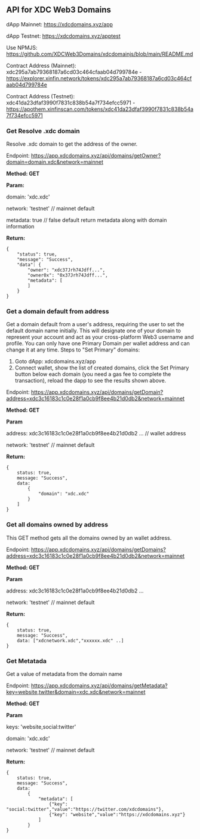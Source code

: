 ## API for XDC Web3 Domains

dApp Mainnet: https://xdcdomains.xyz/app

dApp Testnet: https://xdcdomains.xyz/apptest

Use NPMJS: https://github.com/XDCWeb3Domains/xdcdomainjs/blob/main/README.md

Contract Address (Mainnet): xdc295a7ab79368187a6cd03c464cfaab04d799784e - https://explorer.xinfin.network/tokens/xdc295a7ab79368187a6cd03c464cfaab04d799784e

Contract Address (Testnet): xdc41da23dfaf3990f7831c838b54a7f734efcc5971 - https://apothem.xinfinscan.com/tokens/xdc41da23dfaf3990f7831c838b54a7f734efcc5971

### Get Resolve .xdc domain
Resolve .xdc domain to get the address of the owner.


Endpoint: https://app.xdcdomains.xyz/api/domains/getOwner?domain=domain.xdc&network=mainnet

**Method: GET**

**Param:**

domain: 'xdc.xdc'

network: 'testnet' // mainnet default

metadata: true // false default return metadata along with domain information

**Return:** 
```
{
    "status": true,
    "message": "Success",
    "data": { 
        "owner": "xdc37Jrh74Jdff...",
        "owner0x": "0x37Jrh74Jdff...",
        "metadata": [
        ]
    }
}
```
### Get a domain default from address
Get a domain default from a user's address, requiring the user to set the default domain name initially.
This will designate one of your domain to represent your account and act as your cross-platform Web3 username and profile. You can only have one Primary Domain per wallet address and can change it at any time. Steps to "Set Primary" domains:
1. Goto dApp: xdcdomains.xyz/app
2. Connect wallet, show the list of created domains, click the Set Primary button below each domain (you need a gas fee to complete the transaction), reload the dapp to see the results shown above.

Endpoint: https://app.xdcdomains.xyz/api/domains/getDomain?address=xdc3c16183c1c0e28f1a0cb9f8ee4b21d0db2&network=mainnet

**Method: GET**

**Param**

address: xdc3c16183c1c0e28f1a0cb9f8ee4b21d0db2 ... // wallet address

network: 'testnet' // mainnet default

**Return:** 
```
{
    status: true,
    message: "Success",
    data:
        { 
            "domain": "xdc.xdc"
        }
    ]
}
```

### Get all domains owned by address
This GET method gets all the domains owned by an wallet address.

Endpoint: https://app.xdcdomains.xyz/api/domains/getDomains?address=xdc3c16183c1c0e28f1a0cb9f8ee4b21d0db2&network=mainnet

**Method: GET**

**Param**

address: xdc3c16183c1c0e28f1a0cb9f8ee4b21d0db2 ...

network: 'testnet' // mainnet default

**Return:** 
```
{
    status: true,
    message: "Success",
    data: ["xdcnetwork.xdc","xxxxxx.xdc" ..]
}
```


### Get Metatada
Get a value of metadata from the domain name

Endpoint: https://app.xdcdomains.xyz/api/domains/getMetadata?key=website,twitter&domain=xdc.xdc&network=mainnet

**Method: GET**

**Param**

keys: 'website,social:twitter'

domain: 'xdc.xdc'

network: 'testnet' // mainnet default

**Return:** 
```
{
    status: true,
    message: "Success",
    data:
        { 
            "metadata": [
                {"key": "social:twitter","value":"https://twitter.com/xdcdomains"},
                {"key": "website","value":"https://xdcdomains.xyz"}
            ]
        }
}
```


